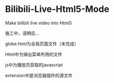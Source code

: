 # Bilibili-Live-Html5-Mode
Make bilibili live video into Html5 

施工中，请稍后...

globe.html为全局页面文件（未完成）

Html中为弹出菜单所用的文件

js中为播放页获取的javascript

extension中是浏览器插件的源文件